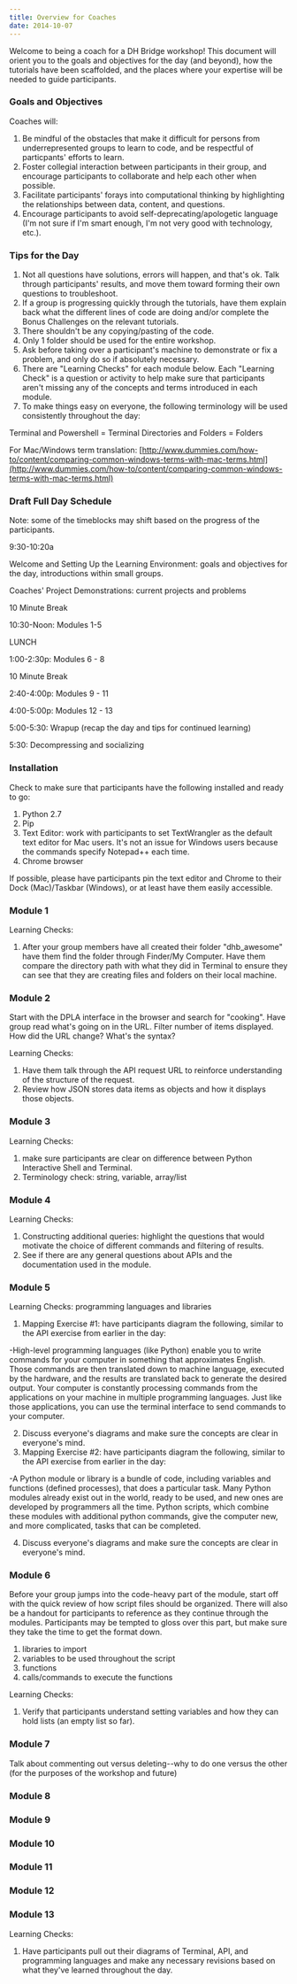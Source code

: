 ```yaml
---
title: Overview for Coaches
date: 2014-10-07
---
```


Welcome to being a coach for a DH Bridge workshop! This document will orient you to the goals and objectives for the day (and beyond), how the tutorials have been scaffolded, and the places where your expertise will be needed to guide participants. 

### Goals and Objectives

Coaches will: 

1. Be mindful of the obstacles that make it difficult for persons from underrepresented groups to learn to code, and be respectful of particpants' efforts to learn.
2. Foster collegial interaction between participants in their group, and encourage participants to collaborate and help each other when possible. 
3. Facilitate participants' forays into computational thinking by highlighting the relationships between data, content, and questions.
4. Encourage participants to avoid self-deprecating/apologetic language (I'm not sure if I'm smart enough, I'm not very good with technology, etc.). 

### Tips for the Day

1. Not all questions have solutions, errors will happen, and that's ok. Talk through participants' results, and move them toward forming their own questions to troubleshoot.
2. If a group is progressing quickly through the tutorials, have them explain back what the different lines of code are doing and/or complete the Bonus Challenges on the relevant tutorials. 
3. There shouldn't be any copying/pasting of the code.
4. Only 1 folder should be used for the entire workshop.
5. Ask before taking over a participant's machine to demonstrate or fix a problem, and only do so if absolutely necessary. 
7. There are "Learning Checks" for each module below. Each "Learning Check" is a question or activity to help make sure that participants aren't missing any of the concepts and terms introduced in each module.
8. To make things easy on everyone, the following terminology will be used consistently throughout the day:

Terminal and Powershell = Terminal
Directories and Folders = Folders 

For Mac/Windows term translation: [http://www.dummies.com/how-to/content/comparing-common-windows-terms-with-mac-terms.html](http://www.dummies.com/how-to/content/comparing-common-windows-terms-with-mac-terms.html)

### Draft Full Day Schedule

Note: some of the timeblocks may shift based on the progress of the participants.

9:30-10:20a

Welcome and Setting Up the Learning Environment: goals and objectives for the day, introductions within small groups.

Coaches' Project Demonstrations: current projects and problems

10 Minute Break

10:30-Noon: Modules 1-5

LUNCH

1:00-2:30p: Modules 6 - 8

10 Minute Break

2:40-4:00p: Modules 9 - 11

4:00-5:00p: Modules 12 - 13

5:00-5:30: Wrapup (recap the day and tips for continued learning)

5:30: Decompressing and socializing


### Installation

Check to make sure that participants have the following installed and ready to go:

1. Python 2.7
2. Pip
3. Text Editor: work with participants to set TextWrangler as the default text editor for Mac users. It's not an issue for Windows users because the commands specify Notepad++ each time. 
4. Chrome browser

If possible, please have participants pin the text editor and Chrome to their Dock (Mac)/Taskbar (Windows), or at least have them easily accessible. 

### Module 1

Learning Checks:

1. After your group members have all created their folder "dhb_awesome" have them find the folder through Finder/My Computer. Have them compare the directory path with what they did in Terminal to ensure they can see that they are creating files and folders on their local machine.   

### Module 2

Start with the DPLA interface in the browser and search for "cooking". Have group read what's going on in the URL. Filter number of items displayed. How did the URL change? What's the syntax?  

Learning Checks:
 
1. Have them talk through the API request URL to reinforce understanding of the structure of the request.
2. Review how JSON stores data items as objects and how it displays those objects.


### Module 3

Learning Checks: 

1. make sure participants are clear on difference between Python Interactive Shell and Terminal.
2. Terminology check: string, variable, array/list

### Module 4

Learning Checks:

1. Constructing additional queries: highlight the questions that would motivate the choice of different commands and filtering of results.
2. See if there are any general questions about APIs and the documentation used in the module. 

### Module 5

Learning Checks: programming languages and libraries

1. Mapping Exercise #1: have participants diagram the following, similar to the API exercise from earlier in the day:

-High-level programming languages (like Python) enable you to write commands for your computer in something that approximates English. Those commands are then translated down to machine language, executed by the hardware, and the results are translated back to generate the desired output. Your computer is constantly processing commands from the applications on your machine in multiple programming languages. Just like those applications, you can use the terminal interface to send commands to your computer.

2. Discuss everyone's diagrams and make sure the concepts are clear in everyone's mind.
3. Mapping Exercise #2: have participants diagram the following, similar to the API exercise from earlier in the day:

-A Python module or library is a bundle of code, including variables and functions (defined processes), that does a particular task. Many Python modules already exist out in the world, ready to be used, and new ones are developed by programmers all the time. Python scripts, which combine these modules with additional python commands, give the computer new, and more complicated, tasks that can be completed.

4. Discuss everyone's diagrams and make sure the concepts are clear in everyone's mind.

### Module 6

Before your group jumps into the code-heavy part of the module, start off with the quick review of how script files should be organized. There will also be a handout for participants to reference as they continue through the modules. Participants may be tempted to gloss over this part, but make sure they take the time to get the format down. 
1. libraries to import
2. variables to be used throughout the script
3. functions
4. calls/commands to execute the functions

Learning Checks:
1. Verify that participants understand setting variables and how they can hold lists (an empty list so far). 

### Module 7
Talk about commenting out versus deleting--why to do one versus the other (for the purposes of the workshop and future)



### Module 8


### Module 9


### Module 10


### Module 11


### Module 12


### Module 13

Learning Checks:
1. Have participants pull out their diagrams of Terminal, API, and programming languages and make any necessary revisions based on what they've learned throughout the day. 










